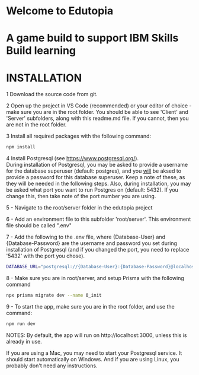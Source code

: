 # Welcome to Edutopia
# A game build to support IBM Skills Build learning

# INSTALLATION

1 Download the source code from git.

2 Open up the project in VS Code (recommended) or your editor of choice - make sure you are in the root folder.  You should be able to see 'Client' and 'Server' subfolders, along with this readme.md file.  If you cannot, then you are not in the root folder.

3 Install all required packages with the following command:
```bash
npm install
```

4 Install Postgresql (see https://www.postgresql.org/).  
  During installation of Postgresql, you may be asked to provide a username for the database superuser (default: postgres), and you <u>will</u> be aksed to provide a password for this database superuser.  Keep a note of these, as they will be needed in the following steps.
  Also, during installation, you may be asked what port you want to run Postgres on (default: 5432).  If you change this, then take note of the port number you are using.

5 - Navigate to the root/server folder in the edutopia project

6 - Add an environment file to this subfolder 'root/server'.  This environment file should be called ".env"

7 - Add the following to the .env file, where {Database-User} and {Database-Password} are the username and password you set during installation of Postgresql (and if you changed the port, you need to replace '5432' with the port you chose).
```bash
DATABASE_URL="postgresql://{Database-User}:{Database-Password}@localhost:5432/edutopia?schema=public"
```

8 - Make sure you are in root/server, and setup Prisma with the following command
```bash
npx prisma migrate dev --name 0_init
```

9 - To start the app, make sure you are in the root folder, and use the command:
```bash
npm run dev
```

NOTES:
By default, the app will run on http://localhost:3000, unless this is already in use.

If you are using a Mac, you may need to start your Postgresql service.  It should start automatically on Windows.  And if you are using Linux, you probably don't need any instructions.
